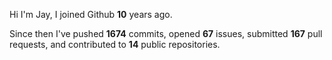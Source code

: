 Hi I'm Jay, I joined Github **10** years ago.

Since then I've pushed **1674** commits, opened **67** issues, submitted **167** pull requests, and contributed to **14** public repositories.
